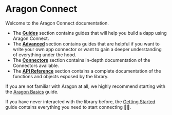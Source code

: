 # Aragon Connect

Welcome to the Aragon Connect documentation.

* The [**Guides**](./guides) section contains guides that will help you build a dapp using Aragon Connect.
* The [**Advanced**](./advanced) section contains guides that are helpful if you want to write your own app connector or want to gain a deeper understanding of everything under the hood.
* The [**Connectors**](./connectors-reference) section contains in-depth documentation of the Connectors available.
* The [**API Reference**](./api-reference) section contains a complete documentation of the functions and objects exposed by the library.

If you are not familiar with Aragon at all, we highly recommend starting with the [Aragon Basics](guides/aragon-basics.md) guide.

If you have never interacted with the library before, the [Getting Started](guides/getting-started.md) guide contains everything you need to start connecting 👷🔌.
